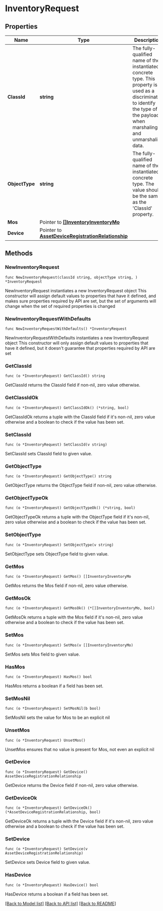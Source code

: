 # InventoryRequest

## Properties

Name | Type | Description | Notes
------------ | ------------- | ------------- | -------------
**ClassId** | **string** | The fully-qualified name of the instantiated, concrete type. This property is used as a discriminator to identify the type of the payload when marshaling and unmarshaling data. | [default to "inventory.Request"]
**ObjectType** | **string** | The fully-qualified name of the instantiated, concrete type. The value should be the same as the &#39;ClassId&#39; property. | [default to "inventory.Request"]
**Mos** | Pointer to [**[]InventoryInventoryMo**](InventoryInventoryMo.md) |  | [optional] 
**Device** | Pointer to [**AssetDeviceRegistrationRelationship**](asset.DeviceRegistration.Relationship.md) |  | [optional] 

## Methods

### NewInventoryRequest

`func NewInventoryRequest(classId string, objectType string, ) *InventoryRequest`

NewInventoryRequest instantiates a new InventoryRequest object
This constructor will assign default values to properties that have it defined,
and makes sure properties required by API are set, but the set of arguments
will change when the set of required properties is changed

### NewInventoryRequestWithDefaults

`func NewInventoryRequestWithDefaults() *InventoryRequest`

NewInventoryRequestWithDefaults instantiates a new InventoryRequest object
This constructor will only assign default values to properties that have it defined,
but it doesn't guarantee that properties required by API are set

### GetClassId

`func (o *InventoryRequest) GetClassId() string`

GetClassId returns the ClassId field if non-nil, zero value otherwise.

### GetClassIdOk

`func (o *InventoryRequest) GetClassIdOk() (*string, bool)`

GetClassIdOk returns a tuple with the ClassId field if it's non-nil, zero value otherwise
and a boolean to check if the value has been set.

### SetClassId

`func (o *InventoryRequest) SetClassId(v string)`

SetClassId sets ClassId field to given value.


### GetObjectType

`func (o *InventoryRequest) GetObjectType() string`

GetObjectType returns the ObjectType field if non-nil, zero value otherwise.

### GetObjectTypeOk

`func (o *InventoryRequest) GetObjectTypeOk() (*string, bool)`

GetObjectTypeOk returns a tuple with the ObjectType field if it's non-nil, zero value otherwise
and a boolean to check if the value has been set.

### SetObjectType

`func (o *InventoryRequest) SetObjectType(v string)`

SetObjectType sets ObjectType field to given value.


### GetMos

`func (o *InventoryRequest) GetMos() []InventoryInventoryMo`

GetMos returns the Mos field if non-nil, zero value otherwise.

### GetMosOk

`func (o *InventoryRequest) GetMosOk() (*[]InventoryInventoryMo, bool)`

GetMosOk returns a tuple with the Mos field if it's non-nil, zero value otherwise
and a boolean to check if the value has been set.

### SetMos

`func (o *InventoryRequest) SetMos(v []InventoryInventoryMo)`

SetMos sets Mos field to given value.

### HasMos

`func (o *InventoryRequest) HasMos() bool`

HasMos returns a boolean if a field has been set.

### SetMosNil

`func (o *InventoryRequest) SetMosNil(b bool)`

 SetMosNil sets the value for Mos to be an explicit nil

### UnsetMos
`func (o *InventoryRequest) UnsetMos()`

UnsetMos ensures that no value is present for Mos, not even an explicit nil
### GetDevice

`func (o *InventoryRequest) GetDevice() AssetDeviceRegistrationRelationship`

GetDevice returns the Device field if non-nil, zero value otherwise.

### GetDeviceOk

`func (o *InventoryRequest) GetDeviceOk() (*AssetDeviceRegistrationRelationship, bool)`

GetDeviceOk returns a tuple with the Device field if it's non-nil, zero value otherwise
and a boolean to check if the value has been set.

### SetDevice

`func (o *InventoryRequest) SetDevice(v AssetDeviceRegistrationRelationship)`

SetDevice sets Device field to given value.

### HasDevice

`func (o *InventoryRequest) HasDevice() bool`

HasDevice returns a boolean if a field has been set.


[[Back to Model list]](../README.md#documentation-for-models) [[Back to API list]](../README.md#documentation-for-api-endpoints) [[Back to README]](../README.md)


